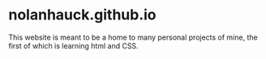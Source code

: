 # nolanhauck.github.io
This website is meant to be a home to many personal projects of mine, the first of which is learning html and CSS.
